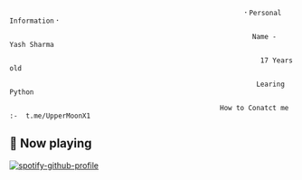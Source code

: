                                                               ⠂𝙿𝚎𝚛𝚜𝚘𝚗𝚊𝚕 𝙸𝚗𝚏𝚘𝚛𝚖𝚊𝚝𝚒𝚘𝚗⠐
                                                              
                                                                Name -  Yash Sharma      
                                                               
                                                                  17 Years old 
                                                                 
                                                                 Learing Python  
                                                                
                                                        How to Conatct me :-  t.me/UpperMoonX1
                                                        
## 🎵 Now playing 

[![spotify-github-profile](https://spotify-github-profile.vercel.app/api/view?uid=rvnlil57obqaia32lde32upxx&cover_image=true&theme=default&bar_color=53b14f&bar_color_cover=true)](https://github.com/kittinan/spotify-github-profile)
